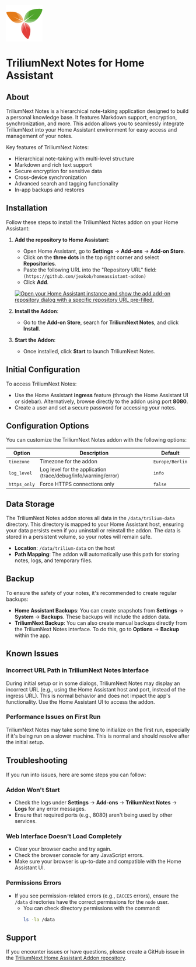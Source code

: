 <img src="trill.png" width="100" height="100">

# TriliumNext Notes for Home Assistant

## About

TriliumNext Notes is a hierarchical note-taking application designed to build a personal knowledge base. It features Markdown support, encryption, synchronization, and more. This addon allows you to seamlessly integrate TriliumNext into your Home Assistant environment for easy access and management of your notes.

Key features of TriliumNext Notes:
- Hierarchical note-taking with multi-level structure
- Markdown and rich text support
- Secure encryption for sensitive data
- Cross-device synchronization
- Advanced search and tagging functionality
- In-app backups and restores

## Installation

Follow these steps to install the TriliumNext Notes addon on your Home Assistant:

1. **Add the repository to Home Assistant**:
   - Open Home Assistant, go to **Settings** → **Add-ons** → **Add-on Store**.
   - Click on the **three dots** in the top right corner and select **Repositories**.
   - Paste the following URL into the "Repository URL" field:
     ```(https://github.com/jeakob/homeassistant-addon)```
   - Click **Add**.

   [![Open your Home Assistant instance and show the add add-on repository dialog with a specific repository URL pre-filled.](https://my.home-assistant.io/badges/supervisor_add_addon_repository.svg)](https://my.home-assistant.io/redirect/supervisor_add_addon_repository/?repository_url=https%3A%2F%2Fgithub.com%2Fjeakob%2Fhomeassistant-addons)

2. **Install the Addon**:
   - Go to the **Add-on Store**, search for **TriliumNext Notes**, and click **Install**.

3. **Start the Addon**:
   - Once installed, click **Start** to launch TriliumNext Notes.

## Initial Configuration

To access TriliumNext Notes:
- Use the Home Assistant **ingress** feature (through the Home Assistant UI or sidebar). Alternatively, browse directly to the addon using port **8080**.
- Create a user and set a secure password for accessing your notes.

## Configuration Options

You can customize the TriliumNext Notes addon with the following options:

| Option         | Description                                         | Default        |
|----------------|-----------------------------------------------------|----------------|
| `timezone`     | Timezone for the addon                              | `Europe/Berlin`|
| `log_level`    | Log level for the application (trace/debug/info/warning/error) | `info`         |
| `https_only`   | Force HTTPS connections only                       | `false`        |

## Data Storage

The TriliumNext Notes addon stores all data in the `/data/trilium-data` directory. This directory is mapped to your Home Assistant host, ensuring your data persists even if you uninstall or reinstall the addon. The data is stored in a persistent volume, so your notes will remain safe.

- **Location**: `/data/trilium-data` on the host
- **Path Mapping**: The addon will automatically use this path for storing notes, logs, and temporary files.

## Backup

To ensure the safety of your notes, it's recommended to create regular backups:

- **Home Assistant Backups**: You can create snapshots from **Settings** → **System** → **Backups**. These backups will include the addon data.
- **TriliumNext Backup**: You can also create manual backups directly from the TriliumNext Notes interface. To do this, go to **Options** → **Backup** within the app.

## Known Issues

### Incorrect URL Path in TriliumNext Notes Interface

During initial setup or in some dialogs, TriliumNext Notes may display an incorrect URL (e.g., using the Home Assistant host and port, instead of the ingress URL). This is normal behavior and does not impact the app's functionality. Use the Home Assistant UI to access the addon.

### Performance Issues on First Run

TriliumNext Notes may take some time to initialize on the first run, especially if it's being run on a slower machine. This is normal and should resolve after the initial setup.

## Troubleshooting

If you run into issues, here are some steps you can follow:

### Addon Won't Start
- Check the logs under **Settings** → **Add-ons** → **TriliumNext Notes** → **Logs** for any error messages.
- Ensure that required ports (e.g., 8080) aren't being used by other services.

### Web Interface Doesn't Load Completely
- Clear your browser cache and try again.
- Check the browser console for any JavaScript errors.
- Make sure your browser is up-to-date and compatible with the Home Assistant UI.

### Permissions Errors
- If you see permission-related errors (e.g., `EACCES` errors), ensure the `/data` directories have the correct permissions for the `node` user.
  - You can check directory permissions with the command:
    ```bash
    ls -la /data
    ```

## Support

If you encounter issues or have questions, please create a GitHub issue in the [TriliumNext Home Assistant Addon repository](https://github.com/jeakob/homeassistant-addons/trillium/issues).


